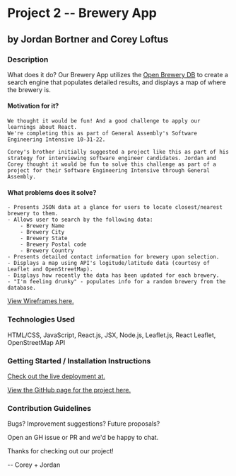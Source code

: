 # Project 2 -- Brewery App
## by Jordan Bortner and Corey Loftus

### Description
What does it do?
    Our Brewery App utilizes the [Open Brewery DB](http://openbrewerydb.org 'Open Brewery DB') to create a search engine that populates detailed results, and displays a map of where the brewery is.

#### Motivation for it?
    We thought it would be fun! And a good challenge to apply our learnings about React.
    We're completing this as part of General Assembly's Software Engineering Intensive 10-31-22.

    Corey's brother initially suggested a project like this as part of his strategy for interviewing software engineer candidates. Jordan and Corey thought it would be fun to solve this challenge as part of a project for their Software Engineering Intensive through General Assembly.
    

#### What problems does it solve?
    - Presents JSON data at a glance for users to locate closest/nearest brewery to them.
    - Allows user to search by the following data: 
        - Brewery Name
        - Brewery City
        - Brewery State
        - Brewery Postal code
        - Brewery Country
    - Presents detailed contact information for brewery upon selection.
    - Displays a map using API's logitude/latitude data (courtesy of Leaflet and OpenStreetMap).
    - Displays how recently the data has been updated for each brewery.
    - "I'm feeling drunky" - populates info for a random brewery from the database.

[View Wireframes here.](https://www.figma.com/file/e6enmnOm2qxQZ9M8Jpu6UA/SEI-10-31-Jordan-Corey-Project-2?node-id=13%3A175&t=KfdDK5iFTTBwkvj3-1)


### Technologies Used
HTML/CSS, JavaScript, React.js, JSX, Node.js, Leaflet.js, React Leaflet, OpenStreetMap API

### Getting Started / Installation Instructions
[Check out the live deployment at.](https://dreamy-bienenstitch-fd35ba.netlify.app/)

[View the GitHub page for the project here.](https://github.com/jordbort/project-2-brewery-app)


### Contribution Guidelines

Bugs?
Improvement suggestions?
Future proposals?

Open an GH issue or PR and we'd be happy to chat.

Thanks for checking out our project!

-- Corey + Jordan
